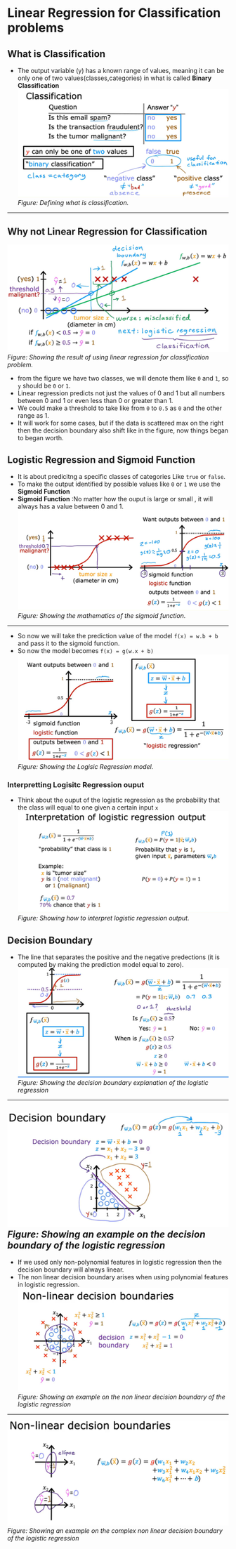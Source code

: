 # Linear Regression for Classification problems
## What is Classification
- The output variable (y) has a known range of values, meaning it can be only one of two values(classes,categories) in what is called **Binary Classification**
![Classification Problem](/Images/C1_W3_ClassificationProbelm.png)  
*Figure: Defining what is classification.*
---
## Why not Linear Regression for Classification
![Linear Regression for Classification](/Images/C1_W3_LinearRegressionForClassificationProblem.png)  
*Figure: Showing the result of using linear regression for classification problem.*
- from the figure we have two classes, we will denote them like `0` and `1`, so `y` should be `0` or `1`.
- Linear regression predicts not just the values of 0 and 1 but all numbers between 0 and 1 or even less than 0 or greater than 1.
- We could make a threshold to take like from `0` to `0.5` as `0` and the other range as 1.
- It will work for some cases, but if the data is scattered max on the right then the decision boundary also shift like in the figure, now things began to began worth.
## Logistic Regression and Sigmoid Function
- It is about predicitng a specific classes of categories Like `true` or `false`.
- To make the output identified by possible values like `0` or `1` we use the **Sigmoid Function**
- **Sigmoid Function** :No matter how the ouput is large or small , it will always has a value between 0 and 1.
![Sigmoid Function](/Images/C1_W3_SigmoidFunction.png)  
*Figure: Showing the mathematics of the sigmoid function.*
---
- So now we will take the prediction value of the model `f(x) = w.b + b` and pass it to the sigmoid function.
- So now the model becomes `f(x) = g(w.x + b)`
![Logistic Regression Model](/Images/C1_W3_LogisticRegression.png)  
*Figure: Showing the Logisic Regression model.*

### Interpretting Logisitc Regression ouput
- Think about the ouput of the logistic regression as the probability that the class will equal to one given a certain input `x`
 ![Logistic Regression output](/Images/C1_W3_LogisticRegressionOutput.png)  
 *Figure: Showing how to interpret logistic regression output.*

 ## Decision Boundary
 - The line that separates the positive and the negative predections (it is computed by making the prediction model equal to zero).
![Decision Boundary](/Images/C1_W3_DecisionBoundary.png)  
*Figure: Showing the decision boundary explanation of the logistic regression*  
---
![Decision Boundary example](/Images/C1_W3_DecisionBoundaryExample.png)  
*Figure: Showing an example on the decision boundary of the logistic regression* 
---
- If we used only non-polynomial features in logistic regression then the decision boundary will always linear.
- The non linear decision boundary arises when using polynomial features in logistic regression.
![Non Linear Decision Boundary example](/Images/C1_W3_NonLinearDecisionBoundary.png)  
*Figure: Showing an example on the non linear decision boundary of the logistic regression* 
---
![Complex Non Linear Decision Boundary example](/Images/C1_W3_ComplexNonLinearDecisionBoundary.png)  
*Figure: Showing an example on the complex non linear decision boundary of the logistic regression* 